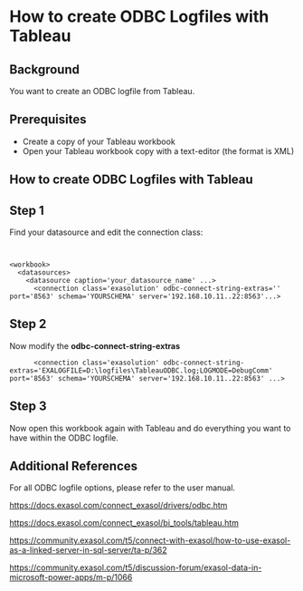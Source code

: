 # How to create ODBC Logfiles with Tableau 
## Background

You want to create an ODBC logfile from Tableau.

## Prerequisites

* Create a copy of your Tableau workbook
* Open your Tableau workbook copy with a text-editor (the format is XML)

## How to create ODBC Logfiles with Tableau

## Step 1

Find your datasource and edit the connection class:


```"code-xml"


<workbook>
  <datasources>
    <datasource caption='your_datasource_name' ...>
      <connection class='exasolution' odbc-connect-string-extras='' port='8563' schema='YOURSCHEMA' server='192.168.10.11..22:8563'...>
```
## Step 2

Now modify the **odbc-connect-string-extras**


```"code-xml"
      <connection class='exasolution' odbc-connect-string-extras='EXALOGFILE=D:\logfiles\TableauODBC.log;LOGMODE=DebugComm' port='8563' schema='YOURSCHEMA' server='192.168.10.11..22:8563' ...> 
```
## Step 3

Now open this workbook again with Tableau and do everything you want to have within the ODBC logfile.

## Additional References

For all ODBC logfile options, please refer to the user manual.

<https://docs.exasol.com/connect_exasol/drivers/odbc.htm>

<https://docs.exasol.com/connect_exasol/bi_tools/tableau.htm>

<https://community.exasol.com/t5/connect-with-exasol/how-to-use-exasol-as-a-linked-server-in-sql-server/ta-p/362>

<https://community.exasol.com/t5/discussion-forum/exasol-data-in-microsoft-power-apps/m-p/1066>

